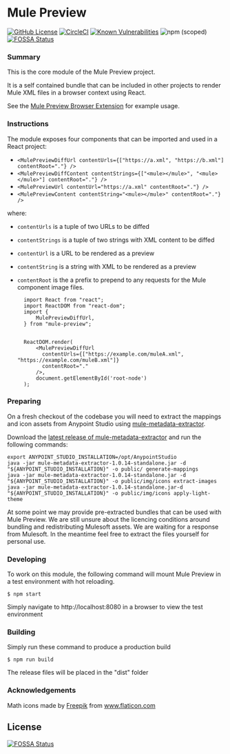 # Mule Preview

[![GitHub License](https://img.shields.io/github/license/agiledigital/mule-preview.svg)](https://github.com/agiledigital/mule-preview-browser-extension/blob/master/LICENSE)
[![CircleCI](https://circleci.com/gh/agiledigital/mule-preview.svg?style=svg)](https://circleci.com/gh/agiledigital/mule-preview)
[![Known Vulnerabilities](https://snyk.io//test/github/agiledigital/mule-preview/badge.svg?targetFile=package.json)](https://snyk.io//test/github/agiledigital/mule-preview?targetFile=package.json)
![npm (scoped)](https://img.shields.io/npm/v/@agiledigital/mule-preview)
[![FOSSA Status](https://app.fossa.io/api/projects/git%2Bgithub.com%2Fagiledigital%2Fmule-preview.svg?type=shield)](https://app.fossa.io/projects/git%2Bgithub.com%2Fagiledigital%2Fmule-preview?ref=badge_shield)

### Summary

This is the core module of the Mule Preview project.

It is a self contained bundle that can be included in other projects
to render Mule XML files in a browser context using React.

See the [Mule Preview Browser Extension](https://github.com/agiledigital/mule-preview-browser-extension) for example usage.

### Instructions

The module exposes four components that can be imported and used in a React project:

- `<MulePreviewDiffUrl contentUrls={["https://a.xml", "https://b.xml"] contentRoot="."} />`
- `<MulePreviewDiffContent contentStrings={["<mule></mule>", "<mule></mule>"] contentRoot="."} />`
- `<MulePreviewUrl contentUrl="https://a.xml" contentRoot="."} />`
- `<MulePreviewContent contentString="<mule></mule>" contentRoot="."} />`

where:

- `contentUrls` is a tuple of two URLs to be diffed
- `contentStrings` is a tuple of two strings with XML content to be diffed
- `contentUrl` is a URL to be rendered as a preview
- `contentString` is a string with XML to be rendered as a preview
- `contentRoot` is the a prefix to prepend to any requests for the Mule component image files.

        import React from "react";
        import ReactDOM from "react-dom";
        import {
            MulePreviewDiffUrl,
        } from "mule-preview";


        ReactDOM.render(
            <MulePreviewDiffUrl
              contentUrls={["https://example.com/muleA.xml", "https://example.com/muleB.xml"]}
              contentRoot="."
            />,
            document.getElementById('root-node')
        );

### Preparing

On a fresh checkout of the codebase you will need to extract the mappings
and icon assets from Anypoint Studio using [mule-metadata-extractor](https://github.com/agiledigital/mule-metadata-extractor).

Download the [latest release of mule-metadata-extractor](https://github.com/agiledigital/mule-metadata-extractor/releases)
and run the following commands:

    export ANYPOINT_STUDIO_INSTALLATION=/opt/AnypointStudio
    java -jar mule-metadata-extractor-1.0.14-standalone.jar -d "${ANYPOINT_STUDIO_INSTALLATION}" -o public/ generate-mappings
    java -jar mule-metadata-extractor-1.0.14-standalone.jar -d "${ANYPOINT_STUDIO_INSTALLATION}" -o public/img/icons extract-images
    java -jar mule-metadata-extractor-1.0.14-standalone.jar-d "${ANYPOINT_STUDIO_INSTALLATION}" -o public/img/icons apply-light-theme

At some point we may provide pre-extracted bundles that can be used with Mule Preview.
We are still unsure about the licencing conditions around bundling and redistributing Mulesoft assets.
We are waiting for a response from Mulesoft. In the meantime feel free to extract the files yourself
for personal use.

### Developing

To work on this module, the following command will mount Mule Preview in a test environment
with hot reloading.

    $ npm start

Simply navigate to http://localhost:8080 in a browser to view the test environment

### Building

Simply run these command to produce a production build

    $ npm run build

The release files will be placed in the "dist" folder

### Acknowledgements

Math icons made by [Freepik](https://www.freepik.com/home) from www.flaticon.com


## License
[![FOSSA Status](https://app.fossa.io/api/projects/git%2Bgithub.com%2Fagiledigital%2Fmule-preview.svg?type=large)](https://app.fossa.io/projects/git%2Bgithub.com%2Fagiledigital%2Fmule-preview?ref=badge_large)